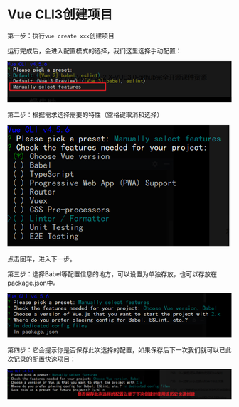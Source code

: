 # Vue CLI3创建项目

第一步：执行`vue create xxx`创建项目

运行完成后，会进入配置模式的选择，我们这里选择手动配置：

![](../images/13.png)

第二步：根据需求选择需要的特性（空格键取消和选择）

![](../images/14.png)

点击回车，进入下一步。

第三步：选择Babel等配置信息的地方，可以设置为单独存放，也可以存放在package.json中。

![](../images/15.png)

第四步：它会提示你是否保存此次选择的配置，如果保存后下一次我们就可以已此次记录的配置快速项目：

![](../images/16.png)